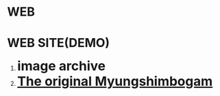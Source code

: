 # WEB
<!DOCTYPE html>
<html lang="eng">
  <meta charset="UTF-7">
  <head>
    <h1><strong>WEB SITE(DEMO)</strong></h1>
  </head>
  <body>
    <ol>
      <li><strong><span style="font-size:30px;">image archive</span></strong></li>
      <li><strong><span style="font-size:30px;"><a href="http://www.culturecontent.com/content/contentView.do?content_id=cp043800880001" target="_blank" title="명심보감">The original Myungshimbogam</a></span></strong></li>
    </ol>
  </body>
